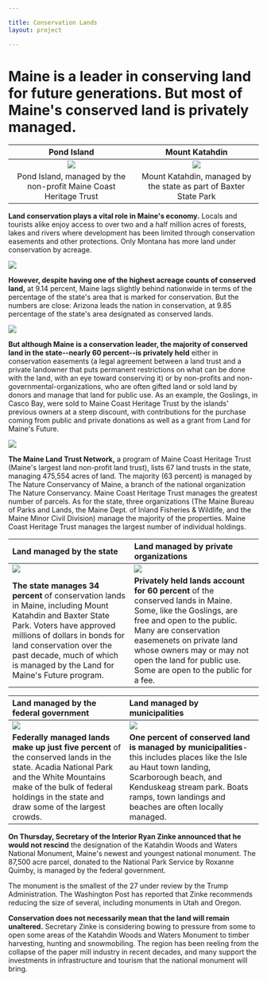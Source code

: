 ```yaml
---

title: Conservation Lands
layout: project

---
```


# Maine is a leader in conserving land for future generations. But most of Maine's conserved land is privately managed.

| Pond Island | Mount Katahdin |
|:------:|:------:|
| ![](pond_island.png)|![](katahdin.png)|
|Pond Island, managed by the non-profit Maine Coast Heritage Trust|Mount Katahdin, managed by the state as part of Baxter State Park|


**Land conservation plays a vital role in Maine's economy.** Locals and tourists alike enjoy access to over two and a half million acres of forests, lakes and rivers where development has been limited through conservation easements and other protections. Only Montana has more land under conservation by acreage.

![](bar_conservation_e0d9c4.png)

**However, despite having one of the highest acreage counts of conserved land,** at 9.14 percent, Maine lags slightly behind nationwide in terms of the percentage of the state's area that is marked for conservation. But the numbers are close: Arizona leads the nation in conservation, at 9.85 percentage of the state's area designated as conserved lands.

![](percentage_total_area_blue_e0d9c4.png)


**But although Maine is a conservation leader, the majority of conserved land in the state--nearly 60 percent--is privately held** either in conservation easements (a legal agreement between a land trust and a private landowner that puts permanent restrictions on what can be done with the land, with an eye toward conserving it) or by non-profits and non-governmental-organizations, who are often gifted land or sold land by donors and manage that land for public use. As an example, the Goslings, in Casco Bay, were sold to Maine Coast Heritage Trust by the islands' previous owners at a steep discount, with contributions for the purchase coming from public and private donations as well as a grant from Land for Maine's Future. 

![](all_lands_simplified_template_e0d9c4.png)

**The Maine Land Trust Network,** a program of Maine Coast Heritage Trust (Maine's largest land non-profit land trust), lists 67 land trusts in the state, managing 475,554 acres of land. The majority (63 percent) is managed by The Nature Conservancy of Maine, a branch of the national organization The Nature Conservancy. Maine Coast Heritage Trust manages the greatest number of parcels.
As for the state, three organizations (The Maine Bureau of Parks and Lands, the Maine Dept. of Inland Fisheries & Wildlife, and the Maine Minor Civil Division) manage the majority of the properties. Maine Coast Heritage Trust manages the largest number of individual holdings.

|Land managed by the state|Land managed by private organizations|
|:-------------------------|:-------------------------|
|![](state_highlighted_e0d9c4_375.png)|![](private_highlighted_e0d9c4_375.png)|
|**The state manages 34 percent** of conservation lands in Maine, including Mount Katahdin and Baxter State Park. Voters have approved millions of dollars in bonds for land conservation over the past decade, much of which is managed by the Land for Maine's Future program.|**Privately held lands account for 60 percent** of the conserved lands in Maine. Some, like the Goslings, are free and open to the public. Many are conservation easemenets on private land whose owners may or may not open the land for public use. Some are open to the public for a fee.|




|Land managed by the federal government|Land managed by municipalities|
|:-------------------------|:-------------------------|
|![](federal_highlighted_e0d9c4_375.png)|![](municipal_highlighted_e0d9c4_375.png)|
|**Federally managed lands make up just five percent** of the conserved lands in the state. Acadia National Park and the White Mountains make of the bulk of federal holdings in the state and draw some of the largest crowds.|**One percent of conserved land is managed by municipalities**-this includes places like the Isle au Haut town landing, Scarborough beach, and Kenduskeag stream park. Boats ramps, town landings and beaches are often locally managed.|

**On Thursday, Secretary of the Interior Ryan Zinke announced that he would not rescind** the designation of the Katahdin Woods and Waters National Monument, Maine's newest and youngest national monument. The 87,500 acre parcel, donated to the National Park Service by Roxanne Quimby, is managed by the federal government.

The monument is the smallest of the 27 under review by the Trump Administration. The Washington Post has reported that Zinke recommends reducing the size of several, including monuments in Utah and Oregon.

**Conservation does not necessarily mean that the land will remain unaltered.** Secretary Zinke is considering bowing to pressure from some to open some areas of the Katahdin Woods and Waters Monument to timber harvesting, hunting and snowmobiling. The region has been reeling from the collapse of the paper mill industry in recent decades, and many support the investments in infrastructure and tourism that the national monument will bring.


